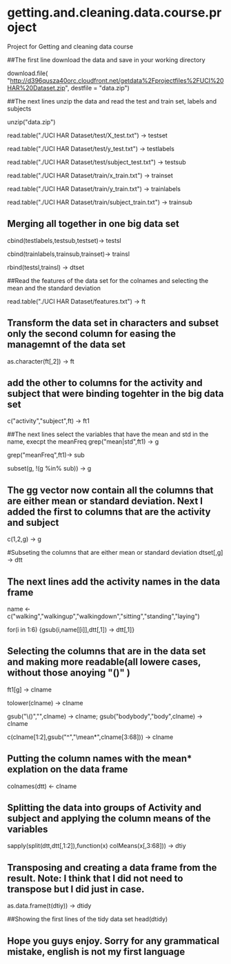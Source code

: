 # getting.and.cleaning.data.course.project
Project for Getting and cleaning data course

##The first line download the data and save in your working directory

download.file( "http://d396qusza40orc.cloudfront.net/getdata%2Fprojectfiles%2FUCI%20HAR%20Dataset.zip",  destfile = "data.zip")

##The next lines unzip the data and read the test and train set, labels and subjects 

unzip("data.zip")

read.table("./UCI HAR Dataset/test/X_test.txt") -> testset

read.table("./UCI HAR Dataset/test/y_test.txt") -> testlabels

read.table("./UCI HAR Dataset/test/subject_test.txt") -> testsub

read.table("./UCI HAR Dataset/train/x_train.txt") -> trainset

read.table("./UCI HAR Dataset/train/y_train.txt") -> trainlabels

read.table("./UCI HAR Dataset/train/subject_train.txt") -> trainsub

## Merging all together in one big data set

cbind(testlabels,testsub,testset)-> testsl

cbind(trainlabels,trainsub,trainset)-> trainsl

rbind(testsl,trainsl) -> dtset


##Read the features of the data set for the colnames and selecting the mean and the standard deviation

read.table("./UCI HAR Dataset/features.txt") -> ft


## Transform the data set in characters and subset only the second column for easing the managemnt of the data set
as.character(ft[,2]) -> ft

## add the other to columns for the activity and subject that were binding togehter in the big data set
c("activity","subject",ft) -> ft1

##The next lines select the variables that have the mean and std in the name, execpt the meanFreq
grep("mean|std",ft1)  -> g

grep("meanFreq",ft1)-> sub 

subset(g, !(g %in% sub)) -> g

## The gg vector now contain all the columns that are either mean or standard deviation. Next I added the first to columns that are the activity and subject
c(1,2,g) -> g

#Subseting the columns that are either mean or standard deviation
dtset[,g] -> dtt


## The next lines add the activity names in the data frame
name <- c("walking","walkingup","walkingdown","sitting","standing","laying")

for(i in 1:6) {gsub(i,name[[i]],dtt[,1]) -> dtt[,1]}


## Selecting the columns that are in the data set and making more readable(all lowere cases, without those anoying "()" )
ft1[g] -> clname

tolower(clname) -> clname

gsub("\\()","",clname) -> clname; gsub("bodybody","body",clname) -> clname

c(clname[1:2],gsub("^","\\mean*",clname[3:68])) -> clname

## Putting the column  names with the mean* explation on the data frame
colnames(dtt) <- clname


## Splitting the data into groups of Activity and subject and applying the column means of the variables
sapply(split(dtt,dtt[,1:2]),function(x) colMeans(x[,3:68])) -> dtiy

## Transposing and creating a data frame from the result. Note: I think that I did not need to transpose but I did just in case.
as.data.frame(t(dtiy)) -> dtidy

##Showing the first lines of the tidy data set
head(dtidy)

## Hope you guys enjoy. Sorry for any grammatical mistake, english is not my first language
